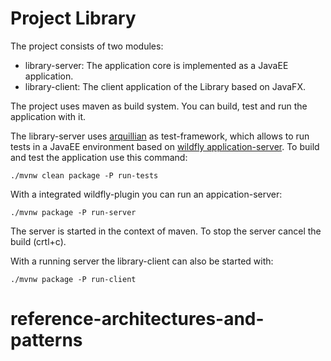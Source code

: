 # Project Library

The project consists of two modules:

 * library-server: The application core is implemented as a JavaEE application.
 * library-client: The client application of the Library based on JavaFX.

The project uses maven as build system. You can build, test and run the application with it.

The library-server uses [arquillian](http://arquillian.org/) as test-framework, which allows to run tests in a JavaEE environment based on [wildfly application-server](http://wildfly.org/). To build and test the application use this command:
```
./mvnw clean package -P run-tests
```

With a integrated wildfly-plugin you can run an appication-server:
```
./mvnw package -P run-server
```
The server is started in the context of maven. To stop the server cancel the build (crtl+c).

With a running server the library-client can also be started with:
```
./mvnw package -P run-client
```
# reference-architectures-and-patterns

